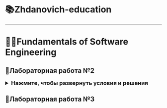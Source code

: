 # 📚Zhdanovich-education

---
# 🧑‍💻Fundamentals of Software Engineering


## 🚀Лабораторная работа №2 

<details>
  <summary style="font-weight: bold; font-size: large">Нажмите, чтобы развернуть условия и решения</summary>

**_A4._** Напишите программу, которая считывает два целых числа A и B и выводит наибольшее из них.
Числа — целые от 1 до 1000.
!!! При решении задачи можно пользоваться только целочисленными арифметическими
операциями. Нельзя пользоваться нелинейными конструкциями: ветвлениями, циклами,
функциями.\
Решение --> **A4.py**
---
**_A5._** Проверить, делится ли число A на число B нацело. Использование любых видов ветвлений,
функций и т.п. Выведите "YES", если A кратно B и "NO" в противном случае.\
Решение --> **A5.py**
---
_**A6.**_ Электронные часы показывают время в формате h:mm:ss, то есть сначала записывается
количество часов (число от 0 до 23), потом обязательно двузначное количество минут, затем
обязательно двузначное количество секунд. Количество минут и секунд при необходимости
дополняются до двузначного числа нулями. С начала суток прошло N секунд. Выведите, что
покажут часы.\
Решение --> **A6.py**
---
**_A7._** Заданы две клетки шахматной доски. Координаты каждой клетки задаются двумя числами: 1,
1 или 5, 3. Числа вводятся с клавиатуры. Если клетки покрашены в один цвет, то выведите слово
YES, а если в разные цвета – то NO. Если клетки одного цвета, то определите и выведите их цвет
(White или Black), считая, что клетка (1,1) – белая.\
Решение --> **A7.py**
---
**_B1_**. Расстояние по карте. Требуется написать программу расчета расстояния между локациями на
карте. Программа считывает входные данные из файла «inmapX.dat». Файлы доступны по ссылке.
Первая строка входного файла содержит два числа, разделенных пробелом:
• Количество мест для посещения (целое число от 1 до 100)
• Масштаб карты (действительное число от 0,0 до 1000,0)
Первое число – это количество локаций на карте, которые посещаются последовательно. Второе
число – масштаб карты (количество реальных миль на 1 дюйм на карте).
Каждая следующая строка файла содержит одно число – расстояние на карте (в дюймах) между
двумя локациями – вещественное число от 0,0 до 1000,0. Количество строк в файле заранее
неизвестно. 

Формат данных в файле: 
```angular2html
4  0.25
1.5
2.3
5.9
4.0
```
Требуется найти расстояние, которое придется проехать (в милях), чтобы посетить все локации, а
также найти расстояние между двумя соседними (в милях).

Вывод в формате:
```angular2html
Ivan Zhdanovich 
Simple Map Distance Computations

Map Scale Factor:    0.25 miles per inch

      Map       Mileage
      Measure   Distance
=============================================================
#  1    1.5       0.4
#  2    2.3       0.6
#  3    5.9       1.5
#  4    4.0       1.0
=============================================================
Map Total Distance:   3.5 miles
```

Решение --> **_В1.py_**

#### Примечание: 
Т.к для решения использовался Python 3.13: функция round() округляет числа типа Х.5 до ближайшего четного.
Так же перед началом надо указать путь до вашего файла с данными в первой строке кода >>>
`with open('Path/to/file.dat', 'r', encoding='utf-8') as file:`

---

**_B2._** Фактор охлаждения ветром. В прогнозе погоды часто можно увидеть упоминание фактора
охлаждения ветром (Wind Chill) или ветро-холодовой индекс. Подробнее здесь и здесь. Это
кажущаяся температура, которую ощущает кожа в присутствии ветра. 

Напишите программу, которая читает данные из входного файла X.WCData.txt (формат
представлен ниже) и вычисляет WC-эффект (WC Effect), а также среднюю скорректированную
температуру, основанную на наблюдениях (The average adjusted temperature based on
observations).
Формат и пример входного файла: 

```
Time          Air Temp    Wind Speed
------------------------------------
00:00:55           36             27
00:30:22           33             36
01:00:52           29             40
01:30:14           29             39
```

Программа должна сформировать файл `X.WindChillReport.txt`, содержащий результаты
вычислений в следующем виде:


```angular2html
Time     WC temp     WC Effect
------------------------------
00:00:55    23.3         -12.7
00:30:22    17.6         -15.4
01:00:52    11.4         -17.6
------------------------------

The average adjusted temperature, based on 13 observations, was 8.4
```

Решение --> **_В2.py_**

#### Примечание: 
Т.к для решения использовался Python 3.13: функция round() округляет числа типа Х.5 до ближайшего четного.
Так же перед началом надо указать путь до вашего файла с данными в переменной `Path_to_File_with_data`
Программа записывает результат вычислений в новом файле, если надо названи ефайла не по форме `X.WindChillReport.txt`
или надо изменить путь где будет создан этот файл, надо заменить путь и название в переменной `Path_to_new_file_result`.


</details>

## 🚀Лабораторная работа №3
